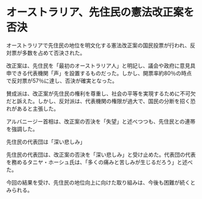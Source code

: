 # オーストラリア、先住民の憲法改正案を否決

オーストラリアで先住民の地位を明文化する憲法改正案の国民投票が行われ、反対票が多数を占めて否決された。

改正案は、先住民を「最初のオーストラリア人」と明記し、議会や政府に意見具申できる代表機関「声」を設置するものだった。しかし、開票率約80％の時点で反対票が57％に達し、否決が確実となった。

賛成派は、改正案が先住民の権利を尊重し、社会の平等を実現するために不可欠だと訴えた。しかし、反対派は、代表機関の権限が過大で、国民の分断を招く恐れがあると主張した。

アルバニージー首相は、改正案の否決を「失望」と述べつつも、先住民との連帯を強調した。

先住民の代表団は「深い悲しみ」

先住民の代表団は、改正案の否決を「深い悲しみ」と受け止めた。代表団の代表を務めるタニヤ・ホーシュ氏は、「多くの痛みと苦しみが生じるだろう」と述べた。

今回の結果を受け、先住民の地位向上に向けた取り組みは、今後も困難が続くとみられる。
